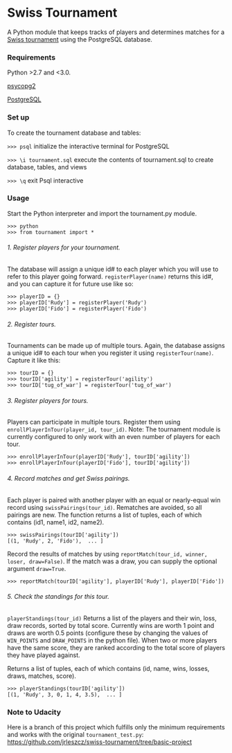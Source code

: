 # Swiss Tournament

 A Python module that keeps tracks of players and determines matches for a [Swiss tournament](http://en.wikipedia.org/wiki/Swiss-system_tournament) using the PostgreSQL database.

### Requirements
Python >2.7 and <3.0.

[psycopg2](http://initd.org/psycopg/)

[PostgreSQL](https://www.codefellows.org/blog/three-battle-tested-ways-to-install-postgresql)

### Set up

To create the tournament database and tables:

`>>> psql` initialize the interactive terminal for PostgreSQL

`>>> \i tournament.sql` execute the contents of tournament.sql to create database, tables, and views

`>>> \q` exit Psql interactive



### Usage

Start the Python interpreter and import the tournament.py module.

```
>>> python
>>> from tournament import *
```

###### 1. Register players for your tournament.

The database will assign a unique id# to each player which you will use to refer to this player going forward. `registerPlayer(name)` returns this id#, and you can capture it for future use like so:
```
>>> playerID = {}
>>> playerID['Rudy'] = registerPlayer('Rudy')
>>> playerID['Fido'] = registerPlayer('Fido')
```

###### 2. Register tours.

Tournaments can be made up of multiple tours. Again, the database assigns a unique id# to each tour when you register it using `registerTour(name)`. Capture it like this:
```
>>> tourID = {}
>>> tourID['agility'] = registerTour('agility')
>>> tourID['tug_of_war'] = registerTour('tug_of_war')
```

###### 3. Register players for tours.
Players can participate in multiple tours. Register them using `enrollPlayerInTour(player_id, tour_id)`. Note: The tournament module is currently configured to only work with an even number of players for each tour.
```
>>> enrollPlayerInTour(playerID['Rudy'], tourID['agility'])
>>> enrollPlayerInTour(playerID['Fido'], tourID['agility'])
```

###### 4. Record matches and get Swiss pairings.
Each player is paired with another player with an equal or nearly-equal win record using `swissPairings(tour_id)`. Rematches are avoided, so all pairings are new. The function returns a list of tuples, each of which contains (id1, name1, id2, name2).
```
>>> swissPairings(tourID['agility'])
[(1, 'Rudy', 2, 'Fido'),  ... ]
```
Record the results of matches by using `reportMatch(tour_id, winner, loser, draw=False)`. If the match was a draw, you can supply the optional argument `draw=True`.
```
>>> reportMatch(tourID['agility'], playerID['Rudy'], playerID['Fido'])
```

###### 5. Check the standings for this tour.
`playerStandings(tour_id)` Returns a list of the players and their win, loss, draw records, sorted by total score. Currently wins are worth 1 point and draws are worth 0.5 points (configure these by changing the values of `WIN_POINTS` and `DRAW_POINTS` in the python file).
When two or more players have the same score, they are ranked according to the total score of players they have played against.

Returns a list of tuples, each of which contains (id, name, wins, losses, draws, matches, score).
```
>>> playerStandings(tourID['agility'])
[(1, 'Rudy', 3, 0, 1, 4, 3.5),  ... ]
```

### Note to Udacity
Here is a branch of this project which fulfills only the minimum requirements and works with the original `tournament_test.py`: https://github.com/jrleszcz/swiss-tournament/tree/basic-project
